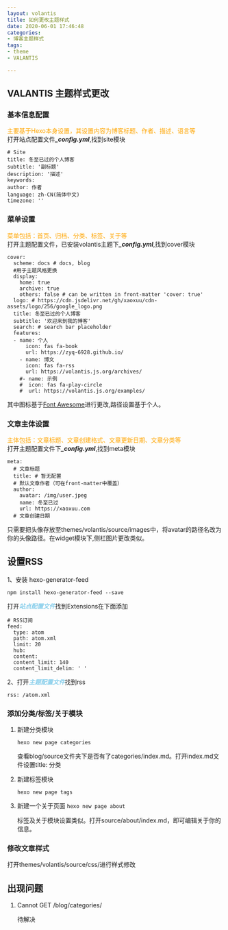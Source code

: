 ```yaml
---
layout: volantis
title: 如何更改主题样式
date: 2020-06-01 17:46:48
categories: 
- 博客主题样式
tags: 
- theme
- VALANTIS

---
```


## VALANTIS 主题样式更改

### 基本信息配置

<div style="color:orange">主要基于Hexo本身设置，其设置内容为博客标题、作者、描述、语言等</div>
<div>打开站点配置文件<span style="font-style:italic;font-weight:bolder;">_config.yml</span>,找到site模块</<div>

```
# Site
title: 冬至已过的个人博客
subtitle: '副标题'
description: '描述'
keywords:
author: 作者
language: zh-CN(简体中文)
timezone: ''
```

### 菜单设置

<div style="color:orange">菜单包括：首页、归档、分类、标签、关于等</div>
<div>打开主题配置文件，已安装volantis主题下<span style="font-style:italic;font-weight:bolder;">_config.yml</span>,找到cover模块</<div>


```
cover:
  scheme: docs # docs, blog
  #用于主题风格更换
  display:
    home: true
    archive: true
    others: false # can be written in front-matter 'cover: true'
  logo: # https://cdn.jsdelivr.net/gh/xaoxuu/cdn-assets/logo/256/google_logo.png
  title: 冬至已过的个人博客
  subtitle: '欢迎来到我的博客'
  search: # search bar placeholder
  features:
  - name: 个人
      icon: fas fa-book
      url: https://zyq-6928.github.io/
    - name: 博文
      icon: fas fa-rss
      url: https://volantis.js.org/archives/
    #- name: 示例
    #  icon: fas fa-play-circle
    #  url: https://volantis.js.org/examples/
```

其中图标基于[Font Awesome](https://fontawesome.dashgame.com/)进行更改,路径设置基于个人。

### 文章主体设置

<div style="color:orange">主体包括：文章标题、文章创建格式、文章更新日期、文章分类等</div>
<div>打开主题配置文件下<span style="font-style:italic;font-weight:bolder;">_config.yml</span>,找到meta模块</<div>

```
meta:
  # 文章标题
  title: # 暂无配置
  # 默认文章作者（可在front-matter中覆盖）
  author:
    avatar: /img/user.jpeg
    name: 冬至已过
    url: https://xaoxuu.com
  # 文章创建日期
```

只需要把头像存放至themes/volantis/source/images中，将avatar的路径名改为你的头像路径。在widget模块下,侧栏图片更改类似。


## 设置RSS

<div>1、安装 hexo-generator-feed</div>

`npm install hexo-generator-feed --save`

<div>打开<span style="font-style:italic;font-weight:bolder;color:skyblue">站点配置文件</span>找到Extensions在下面添加 </div>

```
# RSS订阅
feed:
  type: atom
  path: atom.xml
  limit: 20
  hub:
  content:
  content_limit: 140
  content_limit_delim: ' '
```

<div>2、打开<span style="font-style:italic;font-weight:bolder;color:skyblue">主题配置文件</span>找到rss</div>

`rss: /atom.xml`

### 添加分类/标签/关于模块

1. 新建分类模块

    `hexo new page categories`

    查看blog/source文件夹下是否有了categories/index.md。打开index.md文件设置title: 分类
2. 新建标签模块

    `hexo new page tags`

3. 新建一个关于页面
    `hexo new page about`

    标签及关于模块设置类似。打开source/about/index.md，即可编辑关于你的信息。

### 修改文章样式

打开themes/volantis/source/css/进行样式修改

## 出现问题
1. Cannot GET /blog/categories/
    
    待解决
